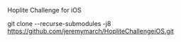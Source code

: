 Hoplite Challenge for iOS

git clone --recurse-submodules -j8 https://github.com/jeremymarch/HopliteChallengeiOS.git
